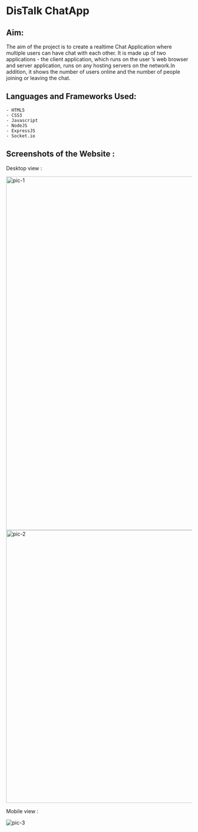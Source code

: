 # DisTalk ChatApp

## Aim:
The aim of the project is to create a  realtime Chat Application where multiple users can have chat with each other. It is made up of two applications - the client application, which runs on the user
’s web browser and server application, runs on any hosting servers on the network.In addition, it shows the number of users online and the number of people joining or leaving the chat.
 
 ## Languages and Frameworks Used:
```
- HTML5
- CSS3
- Javascript
- NodeJS
- ExpressJS
- Socket.io 
```

## Screenshots of the Website :

Desktop view :

<img width="960" alt="pic-1" src="https://user-images.githubusercontent.com/60184336/192136786-e689da2f-9879-4ea8-886c-866649cfedad.PNG">

<img width="741" alt="pic-2" src="https://user-images.githubusercontent.com/60184336/192136778-1740d6eb-4b10-4a24-bfa0-af07c9443966.PNG">

Mobile view :

![pic-3](https://user-images.githubusercontent.com/60184336/192136838-812fe65f-dde4-4c60-8f99-2389c177d2c9.jpg)




 
